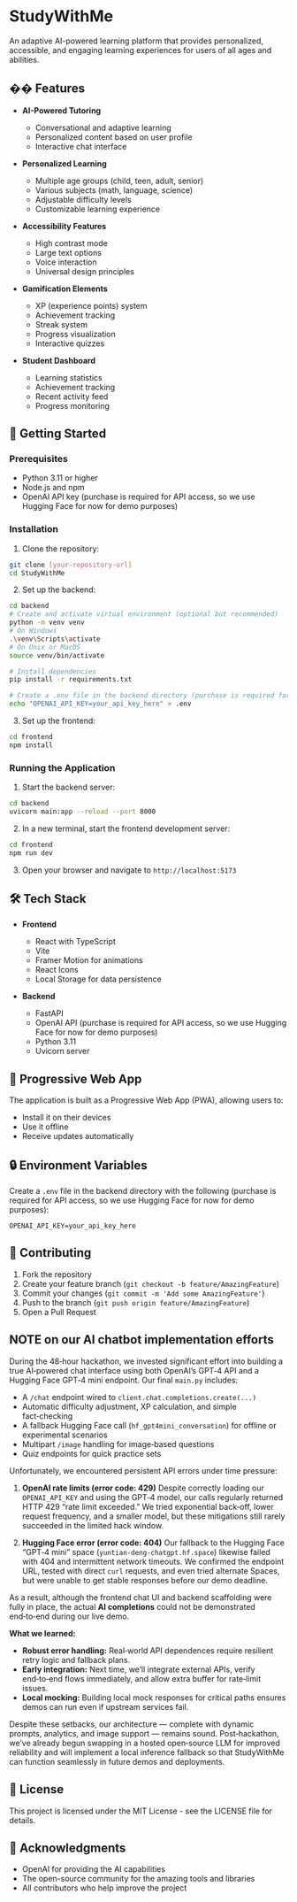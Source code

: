 # StudyWithMe

An adaptive AI-powered learning platform that provides personalized, accessible, and engaging learning experiences for users of all ages and abilities.

## �� Features

- **AI-Powered Tutoring**
  - Conversational and adaptive learning
  - Personalized content based on user profile
  - Interactive chat interface

- **Personalized Learning**
  - Multiple age groups (child, teen, adult, senior)
  - Various subjects (math, language, science)
  - Adjustable difficulty levels
  - Customizable learning experience

- **Accessibility Features**
  - High contrast mode
  - Large text options
  - Voice interaction
  - Universal design principles

- **Gamification Elements**
  - XP (experience points) system
  - Achievement tracking
  - Streak system
  - Progress visualization
  - Interactive quizzes

- **Student Dashboard**
  - Learning statistics
  - Achievement tracking
  - Recent activity feed
  - Progress monitoring

## 🚀 Getting Started

### Prerequisites

- Python 3.11 or higher
- Node.js and npm
- OpenAI API key (purchase is required for API access, so we use Hugging Face for now for demo purposes)

### Installation

1. Clone the repository:
```bash
git clone [your-repository-url]
cd StudyWithMe
```

2. Set up the backend:
```bash
cd backend
# Create and activate virtual environment (optional but recommended)
python -m venv venv
# On Windows
.\venv\Scripts\activate
# On Unix or MacOS
source venv/bin/activate

# Install dependencies
pip install -r requirements.txt

# Create a .env file in the backend directory (purchase is required for API access, so we use Hugging Face for now for demo purposes)
echo "OPENAI_API_KEY=your_api_key_here" > .env
```

3. Set up the frontend:
```bash
cd frontend
npm install
```

### Running the Application

1. Start the backend server:
```bash
cd backend
uvicorn main:app --reload --port 8000
```

2. In a new terminal, start the frontend development server:
```bash
cd frontend
npm run dev
```

3. Open your browser and navigate to `http://localhost:5173`

## 🛠️ Tech Stack

- **Frontend**
  - React with TypeScript
  - Vite
  - Framer Motion for animations
  - React Icons
  - Local Storage for data persistence

- **Backend**
  - FastAPI
  - OpenAI API (purchase is required for API access, so we use Hugging Face for now for demo purposes)
  - Python 3.11
  - Uvicorn server

## 📱 Progressive Web App

The application is built as a Progressive Web App (PWA), allowing users to:
- Install it on their devices
- Use it offline
- Receive updates automatically

## 🔒 Environment Variables

Create a `.env` file in the backend directory with the following (purchase is required for API access, so we use Hugging Face for now for demo purposes):
```env
OPENAI_API_KEY=your_api_key_here
```

## 🤝 Contributing

1. Fork the repository
2. Create your feature branch (`git checkout -b feature/AmazingFeature`)
3. Commit your changes (`git commit -m 'Add some AmazingFeature'`)
4. Push to the branch (`git push origin feature/AmazingFeature`)
5. Open a Pull Request

## NOTE on our AI chatbot implementation efforts
During the 48‑hour hackathon, we invested significant effort into building a true AI‑powered chat interface using both OpenAI’s GPT‑4 API and a Hugging Face GPT‑4 mini endpoint. Our final `main.py` includes:

- A `/chat` endpoint wired to `client.chat.completions.create(...)`
- Automatic difficulty adjustment, XP calculation, and simple fact‑checking
- A fallback Hugging Face call (`hf_gpt4mini_conversation`) for offline or experimental scenarios
- Multipart `/image` handling for image‑based questions
- Quiz endpoints for quick practice sets

Unfortunately, we encountered persistent API errors under time pressure:

1. **OpenAI rate limits (error code: 429)**
   Despite correctly loading our `OPENAI_API_KEY` and using the GPT‑4 model, our calls regularly returned HTTP 429 “rate limit exceeded.” We tried exponential back‑off, lower request frequency, and a smaller model, but these mitigations still rarely succeeded in the limited hack window.

2. **Hugging Face error (error code: 404)**
   Our fallback to the Hugging Face “GPT‑4 mini” space (`yuntian-deng-chatgpt.hf.space`) likewise failed with 404 and intermittent network timeouts. We confirmed the endpoint URL, tested with direct `curl` requests, and even tried alternate Spaces, but were unable to get stable responses before our demo deadline.

As a result, although the frontend chat UI and backend scaffolding were fully in place, the actual **AI completions** could not be demonstrated end‑to‑end during our live demo.

**What we learned:**
- **Robust error handling:** Real‑world API dependences require resilient retry logic and fallback plans.
- **Early integration:** Next time, we’ll integrate external APIs, verify end‑to‑end flows immediately, and allow extra buffer for rate‑limit issues.
- **Local mocking:** Building local mock responses for critical paths ensures demos can run even if upstream services fail.

Despite these setbacks, our architecture — complete with dynamic prompts, analytics, and image support — remains sound. Post‑hackathon, we’ve already begun swapping in a hosted open‑source LLM for improved reliability and will implement a local inference fallback so that StudyWithMe can function seamlessly in future demos and deployments.

## 📝 License

This project is licensed under the MIT License - see the LICENSE file for details.

## 🙏 Acknowledgments

- OpenAI for providing the AI capabilities
- The open-source community for the amazing tools and libraries
- All contributors who help improve the project
